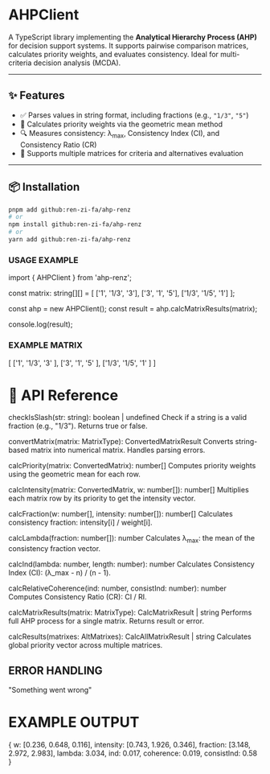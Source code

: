 # AHPClient

A TypeScript library implementing the **Analytical Hierarchy Process (AHP)** for decision support systems. It supports pairwise comparison matrices, calculates priority weights, and evaluates consistency. Ideal for multi-criteria decision analysis (MCDA).

---

## ✨ Features

- ✅ Parses values in string format, including fractions (e.g., `"1/3"`, `"5"`)
- 🧮 Calculates priority weights via the geometric mean method
- 🔍 Measures consistency: λ<sub>max</sub>, Consistency Index (CI), and Consistency Ratio (CR)
- 🧠 Supports multiple matrices for criteria and alternatives evaluation

---

## 📦 Installation

```bash
pnpm add github:ren-zi-fa/ahp-renz
# or
npm install github:ren-zi-fa/ahp-renz
# or
yarn add github:ren-zi-fa/ahp-renz

```

### USAGE EXAMPLE

import { AHPClient } from 'ahp-renz';

const matrix: string[][] = [
['1', '1/3', '3'],
['3', '1', '5'],
['1/3', '1/5', '1']
];

const ahp = new AHPClient();
const result = ahp.calcMatrixResults(matrix);

console.log(result);

### EXAMPLE MATRIX

[
['1', '1/3', '3' ],
['3', '1', '5' ],
['1/3', '1/5', '1' ]
]

# 🧠 API Reference

checkIsSlash(str: string): boolean | undefined
Check if a string is a valid fraction (e.g., "1/3"). Returns true or false.

convertMatrix(matrix: MatrixType): ConvertedMatrixResult
Converts string-based matrix into numerical matrix. Handles parsing errors.

calcPriority(matrix: ConvertedMatrix): number[]
Computes priority weights using the geometric mean for each row.

calcIntensity(matrix: ConvertedMatrix, w: number[]): number[]
Multiplies each matrix row by its priority to get the intensity vector.

calcFraction(w: number[], intensity: number[]): number[]
Calculates consistency fraction: intensity[i] / weight[i].

calcLambda(fraction: number[]): number
Calculates λ<sub>max</sub>: the mean of the consistency fraction vector.

calcInd(lambda: number, length: number): number
Calculates Consistency Index (CI): (λ_max - n) / (n - 1).

calcRelativeCoherence(ind: number, consistInd: number): number
Computes Consistency Ratio (CR): CI / RI.

calcMatrixResults(matrix: MatrixType): CalcMatrixResult | string
Performs full AHP process for a single matrix. Returns result or error.

calcResults(matrixes: AltMatrixes): CalcAllMatrixResult | string
Calculates global priority vector across multiple matrices.

## ERROR HANDLING

"Something went wrong"

# EXAMPLE OUTPUT

{
w: [0.236, 0.648, 0.116],
intensity: [0.743, 1.926, 0.346],
fraction: [3.148, 2.972, 2.983],
lambda: 3.034,
ind: 0.017,
coherence: 0.019,
consistInd: 0.58
}
